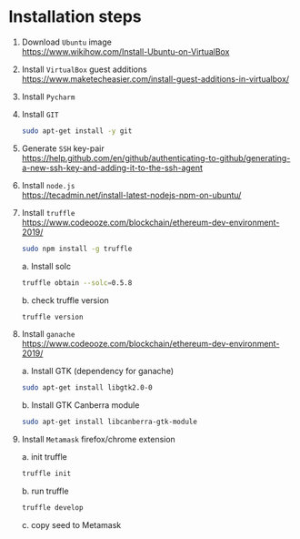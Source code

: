 # Installation steps

1. Download `Ubuntu` image <br>
https://www.wikihow.com/Install-Ubuntu-on-VirtualBox

2. Install `VirtualBox` guest additions <br>
https://www.maketecheasier.com/install-guest-additions-in-virtualbox/

3. Install `Pycharm`
  
4. Install `GIT`
    ```bash
    sudo apt-get install -y git
   ```
   
5. Generate `SSH` key-pair <br>
https://help.github.com/en/github/authenticating-to-github/generating-a-new-ssh-key-and-adding-it-to-the-ssh-agent

6. Install `node.js` <br>
https://tecadmin.net/install-latest-nodejs-npm-on-ubuntu/

7. Install `truffle` <br>
https://www.codeooze.com/blockchain/ethereum-dev-environment-2019/
    ```bash
    sudo npm install -g truffle
    ```
   a. Install solc
   ```bash
   truffle obtain --solc=0.5.8
   ``` 
   
   b. check truffle version
   ```bash
   truffle version
   ```

8. Install `ganache` <br>
https://www.codeooze.com/blockchain/ethereum-dev-environment-2019/

    a. Install GTK (dependency for ganache)
    ```bash
   sudo apt-get install libgtk2.0-0 
   ```
   b. Install GTK Canberra module
   ```bash
   sudo apt-get install libcanberra-gtk-module
   ```
   
9. Install `Metamask` firefox/chrome extension

    a. init truffle
    ```bash
   truffle init 
   ```
   b. run truffle
   ```bash
   truffle develop
   ```
   c. copy seed to Metamask